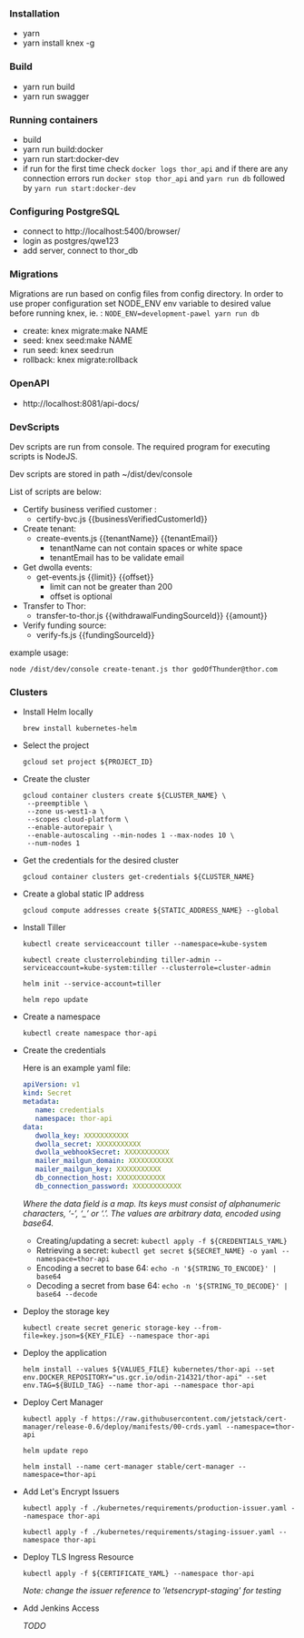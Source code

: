 ### Installation
* yarn
* yarn install knex -g

### Build
* yarn run build
* yarn run swagger

### Running containers
* build
* yarn run build:docker
* yarn run start:docker-dev
* if run for the first time check ```docker logs thor_api``` and if there are any connection errors run ```docker stop thor_api```
and ```yarn run db``` followed by ```yarn run start:docker-dev```

### Configuring PostgreSQL
* connect to http://localhost:5400/browser/
* login as postgres/qwe123
* add server, connect to thor_db

### Migrations
Migrations are run based on config files from config directory. In order to use proper configuration set NODE_ENV env variable to desired value before running knex, ie. : ```NODE_ENV=development-pawel yarn run db```
* create: knex migrate:make NAME
* seed: knex seed:make NAME
* run seed: knex seed:run
* rollback: knex migrate:rollback

### OpenAPI
* http://localhost:8081/api-docs/

### DevScripts
Dev scripts are run from console. The required program for executing scripts is NodeJS.
 
Dev scripts are stored in path ~/dist/dev/console 
 
List of scripts are below:
* Certify business verified customer :
   * certify-bvc.js {{businessVerifiedCustomerId}}
* Create tenant:
   * create-events.js {{tenantName}} {{tenantEmail}}
      - tenantName can not contain spaces or white space
      - tenantEmail has to be validate email
* Get dwolla events:
   * get-events.js {{limit}} {{offset}}
      - limit can not be greater than 200
      - offset is optional  
* Transfer to Thor:
   * transfer-to-thor.js {{withdrawalFundingSourceId}} {{amount}}
* Verify funding source:
   * verify-fs.js {{fundingSourceId}}
    
 
example usage:
```
node /dist/dev/console create-tenant.js thor godOfThunder@thor.com
```

### Clusters
* Install Helm locally 
   ```
   brew install kubernetes-helm
   ```
* Select the project
   ```
   gcloud set project ${PROJECT_ID}
   ```
* Create the cluster
   ```
   gcloud container clusters create ${CLUSTER_NAME} \
    --preemptible \
    --zone us-west1-a \
    --scopes cloud-platform \
    --enable-autorepair \
    --enable-autoscaling --min-nodes 1 --max-nodes 10 \
    --num-nodes 1
   ```

* Get the credentials for the desired cluster 
   ```
   gcloud container clusters get-credentials ${CLUSTER_NAME}
   ```
* Create a global static IP address
   ```
   gcloud compute addresses create ${STATIC_ADDRESS_NAME} --global
   ```
* Install Tiller 
   ```
   kubectl create serviceaccount tiller --namespace=kube-system

   kubectl create clusterrolebinding tiller-admin --serviceaccount=kube-system:tiller --clusterrole=cluster-admin
   
   helm init --service-account=tiller
   
   helm repo update
   ```
* Create a namespace
   ```
   kubectl create namespace thor-api
   ```
* Create the credentials

   Here is an example yaml file:

   ```yaml
   apiVersion: v1
   kind: Secret
   metadata:
      name: credentials
      namespace: thor-api
   data:
      dwolla_key: XXXXXXXXXXX
      dwolla_secret: XXXXXXXXXXX
      dwolla_webhookSecret: XXXXXXXXXXX
      mailer_mailgun_domain: XXXXXXXXXXX
      mailer_mailgun_key: XXXXXXXXXXX
      db_connection_host: XXXXXXXXXXXX
      db_connection_password: XXXXXXXXXXXX
   ```
   *Where the data field is a map. Its keys must consist of alphanumeric characters, ‘-’, ‘_’ or ‘.’. The values are arbitrary data, encoded using base64.*
   * Creating/updating a secret: ```kubectl apply -f ${CREDENTIALS_YAML}```
   * Retrieving a secret: ```kubectl get secret ${SECRET_NAME} -o yaml --namespace=thor-api```
   * Encoding a secret to base 64: ```echo -n '${STRING_TO_ENCODE}' | base64```
   * Decoding a secret from base 64: ```echo -n '${STRING_TO_DECODE}' | base64 --decode```
* Deploy the storage key
   ```
   kubectl create secret generic storage-key --from-file=key.json=${KEY_FILE} --namespace thor-api
   ```
* Deploy the application
   ```
   helm install --values ${VALUES_FILE} kubernetes/thor-api --set env.DOCKER_REPOSITORY="us.gcr.io/odin-214321/thor-api" --set env.TAG=${BUILD_TAG} --name thor-api --namespace thor-api
   ```
* Deploy Cert Manager
   ```
   kubectl apply -f https://raw.githubusercontent.com/jetstack/cert-manager/release-0.6/deploy/manifests/00-crds.yaml --namespace=thor-api
   
   helm update repo
   
   helm install --name cert-manager stable/cert-manager --namespace=thor-api
   ```
* Add Let's Encrypt Issuers
   ```
   kubectl apply -f ./kubernetes/requirements/production-issuer.yaml --namespace thor-api

   kubectl apply -f ./kubernetes/requirements/staging-issuer.yaml --namespace thor-api
   ```
* Deploy TLS Ingress Resource
   ```
   kubectl apply -f ${CERTIFICATE_YAML} --namespace thor-api
   ```

   *Note: change the issuer reference to 'letsencrypt-staging' for testing*
* Add Jenkins Access

   *TODO*

